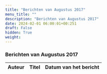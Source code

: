 ```yaml
---
title: "Berichten van Augustus 2017"
menu_title: ""
description: "Berichten van Augustus 2017"
date: 2024-02-01 06:00:01+00:251
draft: False
hidden: True
weight:
---
```

### Berichten van Augustus 2017

**Auteur** | **Titel** | **Datum van het bericht**
---|---|---
